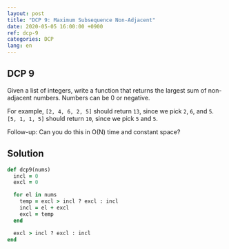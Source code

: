 ```yaml
---
layout: post
title: "DCP 9: Maximum Subsequence Non-Adjacent"
date: 2020-05-05 16:00:00 +0900
ref: dcp-9
categories: DCP
lang: en
---
```


## **DCP 9**

Given a list of integers, write a function that returns the largest sum of non-adjacent numbers. Numbers can be 0 or negative.

For example, `[2, 4, 6, 2, 5]` should return `13`, since we pick `2`, `6`, and `5`. `[5, 1, 1, 5]` should return `10`, since we pick `5` and `5`.

Follow-up: Can you do this in O(N) time and constant space?

<div class="divider"></div>

## **Solution**

```rb
def dcp9(nums)
  incl = 0
  excl = 0

  for el in nums
    temp = excl > incl ? excl : incl
    incl = el + excl
    excl = temp
  end

  excl > incl ? excl : incl
end
```

